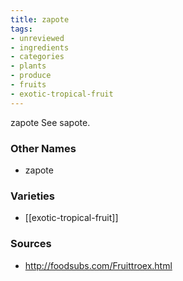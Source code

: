 ```yaml
---
title: zapote
tags:
- unreviewed
- ingredients
- categories
- plants
- produce
- fruits
- exotic-tropical-fruit
---
```

zapote See sapote.

### Other Names

* zapote

### Varieties

* [[exotic-tropical-fruit]]

### Sources
* http://foodsubs.com/Fruittroex.html
